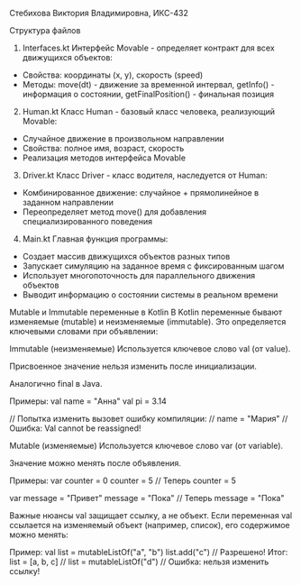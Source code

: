 Стебихова Виктория Владимировна, ИКС-432

Структура файлов

1. Interfaces.kt
Интерфейс Movable - определяет контракт для всех движущихся объектов:
- Свойства: координаты (x, y), скорость (speed)
- Методы: move(dt) - движение за временной интервал, getInfo() - информация о состоянии, getFinalPosition() - финальная позиция

2. Human.kt
Класс Human - базовый класс человека, реализующий Movable:
- Случайное движение в произвольном направлении
- Свойства: полное имя, возраст, скорость
- Реализация методов интерфейса Movable

3. Driver.kt
Класс Driver - класс водителя, наследуется от Human:
- Комбинированное движение: случайное + прямолинейное в заданном направлении
- Переопределяет метод move() для добавления специализированного поведения

4. Main.kt
Главная функция программы:
- Создает массив движущихся объектов разных типов
- Запускает симуляцию на заданное время с фиксированным шагом
- Использует многопоточность для параллельного движения объектов
- Выводит информацию о состоянии системы в реальном времени



Mutable и Immutable переменные в Kotlin
В Kotlin переменные бывают изменяемые (mutable) и неизменяемые (immutable). Это определяется ключевыми словами при объявлении:

Immutable (неизменяемые)
Используется ключевое слово val (от value).

Присвоенное значение нельзя изменить после инициализации.

Аналогично final в Java.

Примеры: 
val name = "Анна"
val pi = 3.14

// Попытка изменить вызовет ошибку компиляции:
// name = "Мария" // Ошибка: Val cannot be reassigned!

Mutable (изменяемые)
Используется ключевое слово var (от variable).

Значение можно менять после объявления.

Примеры:
var counter = 0
counter = 5 // Теперь counter = 5

var message = "Привет"
message = "Пока" // Теперь message = "Пока"

Важные нюансы
val защищает ссылку, а не объект.
Если переменная val ссылается на изменяемый объект (например, список), его содержимое можно менять:

Пример:
val list = mutableListOf("a", "b")
list.add("c") // Разрешено! Итог: list = [a, b, c]
// list = mutableListOf("d") // Ошибка: нельзя изменить ссылку!
